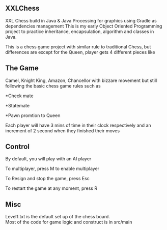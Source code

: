 ## XXLChess  
XXL Chess build in Java &amp; Java Processing for graphics using Gradle as dependencies management 
This is my early Object Oriented Programming project to practice inheritance, encapsulation, algorithm and classes in Java.  

This is a chess game project with similar rule to traditional Chess, but differences are except for the Queen, 
player gets 4 different pieces like  
## The Game  
Camel, Knight King, Amazon, Chancellor with bizzare movement but still following the basic chess game rules such as  

*Check mate  

*Statemate  

*Pawn promtion to Queen  

Each player will have 3 mins of time in their clock respectively and an increment of 2 second when they finished their moves  

## Control  
By default, you will play with an AI player  

To multiplayer, press M to enable multiplayer  

To Resign and stop the game, press Esc  

To restart the game at any moment, press R  

## Misc    
Level1.txt is the default set up of the chess board.  
Most of the code for game logic and construct is in src/main  

